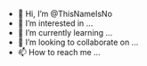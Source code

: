 - 👋 Hi, I’m @ThisNameIsNo
- 👀 I’m interested in ...
- 🌱 I’m currently learning ...
- 💞️ I’m looking to collaborate on ...
- 📫 How to reach me ...

<!---
ThisNameIsNo/ThisNameIsNo is a ✨ special ✨ repository because its `README.md` (this file) appears on your GitHub profile.
You can click the Preview link to take a look at your changes.
--->
